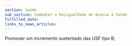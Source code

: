 ```yaml
---
section: Saúde
sub_section: Combater a Desigualdade de Acesso à Saúde
fulfilled_date:
links_to_news_articles:
---
```


Promover um incremento sustentado das USF tipo B;